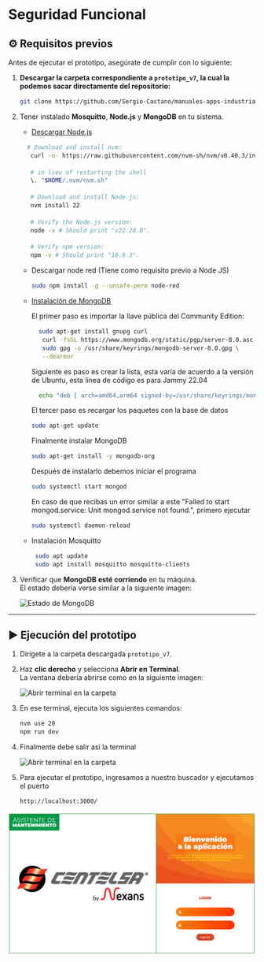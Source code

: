 # Seguridad Funcional

## ⚙️ Requisitos previos  

Antes de ejecutar el prototipo, asegúrate de cumplir con lo siguiente:

1. **Descargar la carpeta correspondiente a `prototipo_v7`, la cual la podemos sacar directamente del repositorio:**  
   ```bash
   git clone https://github.com/Sergio-Castano/manuales-apps-industriales-GITCoD.git
   ```
2. Tener instalado **Mosquitto**, **Node.js** y **MongoDB** en tu sistema.  
   - [Descargar Node.js](https://nodejs.org/)
  
   ```bash
     # Download and install nvm:
      curl -o- https://raw.githubusercontent.com/nvm-sh/nvm/v0.40.3/install.sh | bash
      
      # in lieu of restarting the shell
      \. "$HOME/.nvm/nvm.sh"
      
      # Download and install Node.js:
      nvm install 22
      
      # Verify the Node.js version:
      node -v # Should print "v22.20.0".
      
      # Verify npm version:
      npm -v # Should print "10.9.3".
    ```
   - Descargar node red (Tiene como requisito previo a Node JS)
     
     ```bash
     sudo npm install -g --unsafe-perm node-red
     ```
   
      
   - [Instalación de MongoDB](https://www.mongodb.com/docs/manual/installation/)
     
     El primer paso es importar la llave pública del Community Edition:
      ```bash
        sudo apt-get install gnupg curl
         curl -fsSL https://www.mongodb.org/static/pgp/server-8.0.asc | \
         sudo gpg -o /usr/share/keyrings/mongodb-server-8.0.gpg \
         --dearmor
      ```
      
      Siguiente es paso es crear la lista, esta varía de acuerdo a la versión de Ubuntu, esta linea de código es para Jammy 22.04
       ```bash
         echo "deb [ arch=amd64,arm64 signed-by=/usr/share/keyrings/mongodb-server-8.0.gpg ] https://repo.mongodb.org/apt/ubuntu jammy/mongodb-org/8.2 multiverse" | sudo tee /etc/apt/sources.list.d/mongodb-org-8.2.list
       
       ```
       
       El tercer paso es recargar los paquetes con la base de datos
       ```bash
       sudo apt-get update
       ```
       
       Finalmente instalar MongoDB
       ```bash
       sudo apt-get install -y mongodb-org
       ```
       
       Después de instalarlo debemos iniciar el programa
       ```bash
       sudo systemctl start mongod
       ```

       En caso de que recibas un error similar a este "Failed to start mongod.service: Unit mongod.service not found.", primero ejecutar
      ```bash
      sudo systemctl daemon-reload
       ```
       
   
   - Instalación Mosquitto
     ```bash
      sudo apt update
      sudo apt install mosquitto mosquitto-clients
      ```
4. Verificar que **MongoDB esté corriendo** en tu máquina.  
   El estado debería verse similar a la siguiente imagen:  

   ![Estado de MongoDB](imagenes/mongodb.png)

---

## ▶️ Ejecución del prototipo

1. Dirígete a la carpeta descargada `prototipo_v7`.  
2. Haz **clic derecho** y selecciona **Abrir en Terminal**.  
   La ventana debería abrirse como en la siguiente imagen:  

   ![Abrir terminal en la carpeta](imagenes/terminaluno.png)

3. En ese terminal, ejecuta los siguientes comandos:  

   ```bash
   nvm use 20
   npm run dev

4. Finalmente debe salir así la terminal

    ![Abrir terminal en la carpeta](imagenes/terminal_principal.png)

5. Para ejecutar el prototipo, ingresamos a nuestro buscador y ejecutamos el puerto

   ```bash
   http://localhost:3000/
   ```
![Texto alternativo](imagenes/fotoinicio.png)

   
